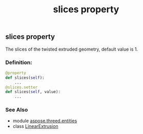 ﻿---
title: slices property
second_title: Aspose.3D for Python via .NET API References
description: 
type: docs
weight: 200
url: /python-net/aspose.threed.entities/linearextrusion/slices/
is_root: false
---

## slices property


The slices of the twisted extruded geometry, default value is 1.
### Definition:
```python
@property
def slices(self):
    ...
@slices.setter
def slices(self, value):
    ...
```

### See Also
* module [aspose.threed.entities](../../)
* class [LinearExtrusion](/3d/python-net/aspose.threed.entities/linearextrusion)
